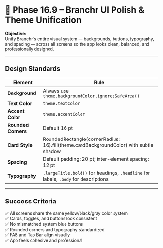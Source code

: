 # 🎨 Phase 16.9 – Branchr UI Polish & Theme Unification

**Objective:**  
Unify Branchr's entire visual system — backgrounds, buttons, typography, and spacing — across all screens so the app looks clean, balanced, and professionally designed.

---

## Design Standards

| Element | Rule |
|----------|------|
| **Background** | Always use `theme.backgroundColor.ignoresSafeArea()` |
| **Text Color** | `theme.textColor` |
| **Accent Color** | `theme.accentColor` |
| **Rounded Corners** | Default 16 pt |
| **Card Style** | RoundedRectangle(cornerRadius: 16).fill(theme.cardBackgroundColor) with subtle shadow |
| **Spacing** | Default padding: 20 pt; inter-element spacing: 12 pt |
| **Typography** | `.largeTitle.bold()` for headings, `.headline` for labels, `.body` for descriptions |

---

## Success Criteria

✅ All screens share the same yellow/black/gray color system  
✅ Cards, toggles, and buttons look consistent  
✅ No mismatched system blue buttons  
✅ Rounded corners and typography standardized  
✅ FAB and Tab Bar align visually  
✅ App feels cohesive and professional


